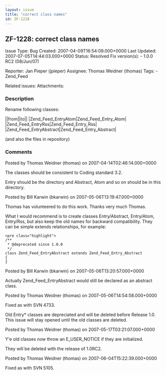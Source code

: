 ```yaml
---
layout: issue
title: "correct class names"
id: ZF-1228
---
```


ZF-1228: correct class names
----------------------------

 Issue Type: Bug Created: 2007-04-09T16:54:09.000+0000 Last Updated: 2007-07-05T14:44:03.000+0000 Status: Resolved Fix version(s): - 1.0.0 RC2 (08/Jun/07)
 
 Reporter:  Jan Pieper (jpieper)  Assignee:  Thomas Weidner (thomas)  Tags: - Zend\_Feed
 
 Related issues: 
 Attachments: 
### Description

Rename following classes:

||from||to|| |Zend\_Feed\_EntryAtom|Zend\_Feed\_Entry\_Atom| |Zend\_Feed\_EntryRss|Zend\_Feed\_Entry\_Rss| |Zend\_Feed\_EntryAbstract|Zend\_Feed\_Entry\_Abstract|

(and also the files in repository)

 

 

### Comments

Posted by Thomas Weidner (thomas) on 2007-04-14T02:46:14.000+0000

The classes should be consistent to Coding standard 3.2.

Entry should be the directory and Abstract, Atom and so on should be in this directory.

 

 

Posted by Bill Karwin (bkarwin) on 2007-05-06T13:19:47.000+0000

Thomas has volunteered to do this work. Thanks very much Thomas.

What I would recommend is to create classes Entry/Abstract, Entry/Atom, Entry/Rss, but also keep the old names for backward compatibility. They can be simple extends relationships, for example:

 
    <pre class="highlight">
    /**
     * @deprecated since 1.0.0
     */
    class Zend_Feed_EntryAbstract extends Zend_Feed_Entry_Abstract
    {
    }


 

 

Posted by Bill Karwin (bkarwin) on 2007-05-06T13:20:57.000+0000

Actually Zend\_Feed\_EntryAbstract would still be declared as an abstract class.

 

 

Posted by Thomas Weidner (thomas) on 2007-05-06T14:54:58.000+0000

Fixed as with SVN 4733.

Old Entry\* classes are depreciated and will be deleted before Release 1.0. This issue will stay opened until the old classes are deleted.

 

 

Posted by Thomas Weidner (thomas) on 2007-05-17T03:21:07.000+0000

Y'e old classes now throw an E\_USER\_NOTICE if they are initialized.

They will be deleted with the release of 1.0RC2.

 

 

Posted by Thomas Weidner (thomas) on 2007-06-04T15:22:39.000+0000

Fixed as with SVN 5105.

 

 